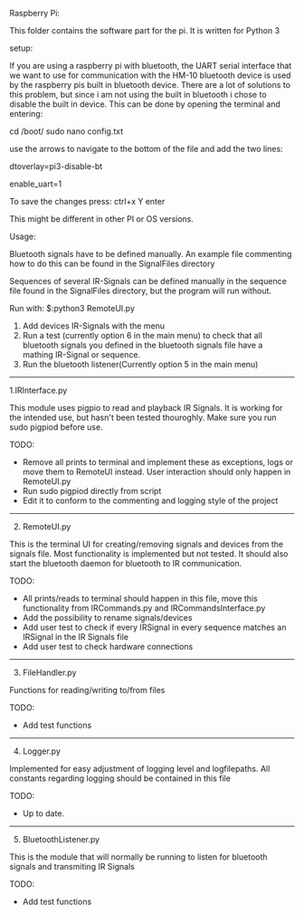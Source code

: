 Raspberry Pi:

This folder contains the software part for the pi. It is written for Python 3

setup:

If you are using a raspberry pi with bluetooth, the UART serial interface that we want to use for communication with the HM-10 bluetooth device is used by the raspberry pis built in bluetooth device. There are a lot of solutions to this problem, but since i am not using the built in bluetooth i chose to disable the built in device. This can be done by opening the terminal and entering:

cd /boot/
sudo nano config.txt

use the arrows to navigate to the bottom of the file and add the two lines:

dtoverlay=pi3-disable-bt

enable_uart=1


To save the changes press:
ctrl+x
Y
enter

This might be different in other PI or OS versions.

Usage:

Bluetooth signals have to be defined manually. An example file commenting how to do this can be found in the SignalFiles directory

Sequences of several IR-Signals can be defined manually in the sequence file found in the SignalFiles directory, but the program will run without.

Run with:
$:python3 RemoteUI.py

1) Add devices IR-Signals with the menu
2) Run a test (currently option 6 in the main menu) to check that all bluetooth signals you defined in the
   bluetooth signals file have a mathing IR-Signal or sequence.
3) Run the bluetooth listener(Currently option 5 in the main menu)

----------------------------------------------------------------------------
1.IRInterface.py

This module uses pigpio to read and playback IR Signals. It is working for the intended use, but hasn't been tested thouroghly. Make sure you run sudo pigpiod before use.

TODO:
- Remove all prints to terminal and implement these as exceptions, logs or move them to RemoteUI instead. User interaction should only happen in RemoteUI.py
- Run sudo pigpiod directly from script
- Edit it to conform to the commenting and logging style of the project

----------------------------------------------------------------------------
2. RemoteUI.py

This is the terminal UI for creating/removing signals and devices from the signals file. Most functionality is implemented but not tested. It should also start the bluetooth daemon for bluetooth to IR communication.

TODO:
- All prints/reads to terminal should happen in this file, move this functionality from IRCommands.py and IRCommandsInterface.py
- Add the possibility to rename signals/devices
- Add user test to check if every IRSignal in every sequence matches an IRSignal in the IR Signals file
- Add user test to check hardware connections

----------------------------------------------------------------------------
3. FileHandler.py

Functions for reading/writing to/from files

TODO:
- Add test functions
----------------------------------------------------------------------------
4. Logger.py

Implemented for easy adjustment of logging level and logfilepaths. All constants regarding logging should be contained in this file

TODO:
- Up to date.
----------------------------------------------------------------------------
5. BluetoothListener.py

This is the module that will normally be running to listen for bluetooth signals and transmiting IR Signals

TODO:
- Add test functions
 